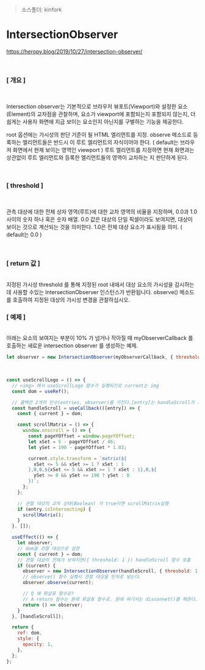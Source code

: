 > 소스폴더: kinfork

# IntersectionObserver

https://heropy.blog/2019/10/27/intersection-observer/

  <br/>

### [ 개요 ]

  <br/>
  
  Intersection observer는 기본적으로 브라우저 뷰포트(Viewport)와 설정한 요소(Element)의 교차점을 관찰하며, 요소가 viewport에 포함되는지 포함되지 않는지, 더 쉽게는 사용자 화면에 지금 보이는 요소인지 아닌지를 구별하는 기능을 제공한다.

  root 옵션에는 가시성의 판단 기준이 될 HTML 엘리먼트를 지정. observe 메소드로 등록하는 엘리먼트들은 반드시 이 루트 엘리먼트의 자식이어야 한다. ( default는 브라우저 화면에서 현재 보이는 영역인 viewport ) 루트 엘리먼트를 지정하면 현재 화면과는 상관없이 루트 엘리먼트와 등록한 엘리먼트들의 영역이 교차하는 지 판단하게 된다.

  <br/>

### [ threshold ]

  <br/>

  관측 대상에 대한 전체 상자 영역(루트)에 대한 교차 영역의 비율을 지정하며, 0.0과 1.0 사이의 숫자 하나 혹은 숫자 배열. 0.0 값은 대상의 단일 픽셀이라도 보여지면, 대상이 보이는 것으로 계산되는 것을 의미한다. 1.0은 전체 대상 요소가 표시됨을 의미. ( default는 0.0 )
   
  
  <br/>


### [ return 값 ]
  <br/>
  지정된 가시성 threshold 를 통해 지정된 root 내에서 대상 요소의 가시성을 감시하는 데 사용할 수있는 IntersectionObserver 인스턴스가 반환됩니다. observe() 메소드를 호출하여 지정된 대상의 가시성 변경을 관찰하십시오.
 
  <br/>

### [ 예제 ]
  <br/>
  아래는 요소의 보여지는 부분이 10% 가 넘거나 작아질 때 myObserverCallback 를 호출하는 새로운 intersection observer 를 생성하는 예제.

```js
let observer = new IntersectionObserver(myObserverCallback, { threshold: 0.1 });
```

<br/>

```js
const useScrollLogo = () => {
  // <img> 에서 useScrollLogo 함수가 실행되므로 current는 img
  const dom = useRef();

  // 콜백은 2개의 인수(entries, observer)를 가진다.[entry]는 handleScroll가 가지는 인수
  const handleScroll = useCallback(([entry]) => {
    const { current } = dom;

    const scrollMatrix = () => {
      window.onscroll = () => {
        const pageYOffset = window.pageYOffset;
        let xSet = 5 - pageYOffset / 46;
        let ySet = 190 - pageYOffset * 1.03;

        current.style.transform = `matrix(${
          xSet <= 5 && xSet >= 1 ? xSet : 1
        },0,0,${xSet <= 5 && xSet >= 1 ? xSet : 1},0,${
          ySet >= 0 && ySet <= 190 ? ySet : 0
        })`;
      };
    };

    // 관찰 대상의 교차 상태(Boolean) 가 true이면 scrollMatrix실행
    if (entry.isIntersecting) {
      scrollMatrix();
    }
  }, []);

  useEffect(() => {
    let observer;
    // dom을 관찰 대상으로 설정
    const { current } = dom;
    // 관찰 대상의 전체가 보여지면({ threshold: 1 }) handleScroll 함수 호출
    if (current) {
      observer = new IntersectionObserver(handleScroll, { threshold: 1 });
      // observe() 함수 실행시 관찰 대상을 인자로 넣는다.
      observer.observe(current);

      // Q 왜 화살표 함수로?
      // A return 함수는 원래 화살표 함수로. 원래 여기서는 disconnet()를 해준다.
      return () => observer;
    }
  }, [handleScroll]);

  return {
    ref: dom,
    style: {
      opacity: 1,
    },
  };
};
```